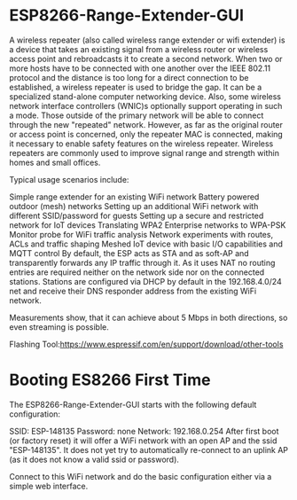 # ESP8266-Range-Extender-GUI
A wireless repeater (also called wireless range extender or wifi extender) is a device that takes an existing signal from a wireless router or wireless access point and rebroadcasts it to create a second network. When two or more hosts have to be connected with one another over the IEEE 802.11 protocol and the distance is too long for a direct connection to be established, a wireless repeater is used to bridge the gap. It can be a specialized stand-alone computer networking device. Also, some wireless network interface controllers (WNIC)s optionally support operating in such a mode. Those outside of the primary network will be able to connect through the new "repeated" network. However, as far as the original router or access point is concerned, only the repeater MAC is connected, making it necessary to enable safety features on the wireless repeater. Wireless repeaters are commonly used to improve signal range and strength within homes and small offices.

Typical usage scenarios include:

Simple range extender for an existing WiFi network
Battery powered outdoor (mesh) networks
Setting up an additional WiFi network with different SSID/password for guests
Setting up a secure and restricted network for IoT devices
Translating WPA2 Enterprise networks to WPA-PSK
Monitor probe for WiFi traffic analysis
Network experiments with routes, ACLs and traffic shaping
Meshed IoT device with basic I/O capabilities and MQTT control
By default, the ESP acts as STA and as soft-AP and transparently forwards any IP traffic through it. As it uses NAT no routing entries are required neither on the network side nor on the connected stations. Stations are configured via DHCP by default in the 192.168.4.0/24 net and receive their DNS responder address from the existing WiFi network.

Measurements show, that it can achieve about 5 Mbps in both directions, so even streaming is possible.

Flashing Tool:https://www.espressif.com/en/support/download/other-tools


# Booting ES8266 First Time
The ESP8266-Range-Extender-GUI starts with the following default configuration:

SSID: ESP-148135
Password: none
Network: 192.168.0.254
After first boot (or factory reset) it will offer a WiFi network with an open AP and the ssid "ESP-148135". It does not yet try to automatically re-connect to an uplink AP (as it does not know a valid ssid or password).

Connect to this WiFi network and do the basic configuration either via a simple web interface.
